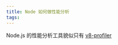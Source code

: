 ```yaml
---
title: Node 如何做性能分析
tags:
---
```


Node.js 的性能分析工具貌似只有 [v8-profiler](https://github.com/node-inspector/v8-profiler)